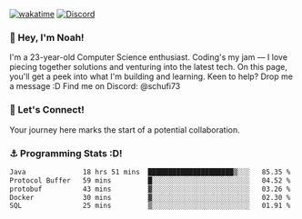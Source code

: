 [![wakatime](https://wakatime.com/badge/user/018b5c7c-fde2-4105-aa96-f5c758abb0a2.svg)](https://wakatime.com/@018b5c7c-fde2-4105-aa96-f5c758abb0a2)
[![Discord](https://img.shields.io/badge/Discord-5865F2?style=flat&logo=discord&logoColor=white)](https://discord.gg/eAW8AGXaGu)



### 👋 Hey, I'm Noah!
I'm a 23-year-old Computer Science enthusiast. Coding's my jam — I love piecing together solutions and venturing into the latest tech. On this page, you'll get a peek into what I'm building and learning. Keen to help? Drop me a message :D 
Find me on Discord: @schufi73

### 🤝 Let's Connect!
Your journey here marks the start of a potential collaboration.

### ⚓ Programming Stats :D!
<!--START_SECTION:waka-->

```txt
Java              18 hrs 51 mins  █████████████████████▒░░░   85.35 %
Protocol Buffer   59 mins         █░░░░░░░░░░░░░░░░░░░░░░░░   04.52 %
protobuf          43 mins         ▓░░░░░░░░░░░░░░░░░░░░░░░░   03.26 %
Docker            30 mins         ▓░░░░░░░░░░░░░░░░░░░░░░░░   02.30 %
SQL               25 mins         ▒░░░░░░░░░░░░░░░░░░░░░░░░   01.91 %
```

<!--END_SECTION:waka-->

